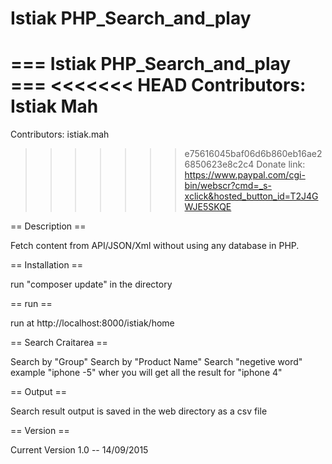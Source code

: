 Istiak PHP_Search_and_play
========

=== Istiak PHP_Search_and_play ===
<<<<<<< HEAD
Contributors: Istiak Mah
=======

Contributors: istiak.mah

>>>>>>> e75616045baf06d6b860eb16ae26850623e8c2c4
Donate link: https://www.paypal.com/cgi-bin/webscr?cmd=_s-xclick&hosted_button_id=T2J4GWJE5SKQE


== Description ==

Fetch content from API/JSON/Xml without using any database in PHP. 


== Installation ==

run "composer update" in the directory

== run ==

run at 
http://localhost:8000/istiak/home

== Search Craitarea ==

Search by "Group"
Search by "Product Name"
Search "negetive word" example "iphone -5" wher you will get all the result for "iphone 4"

== Output ==

Search result output is saved in the web directory as a csv file

== Version ==

Current Version 1.0 -- 14/09/2015

